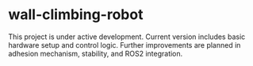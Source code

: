 # wall-climbing-robot
This project is under active development. Current version includes basic hardware setup 
and control logic. Further improvements are planned in adhesion mechanism, stability, and 
ROS2 integration.
